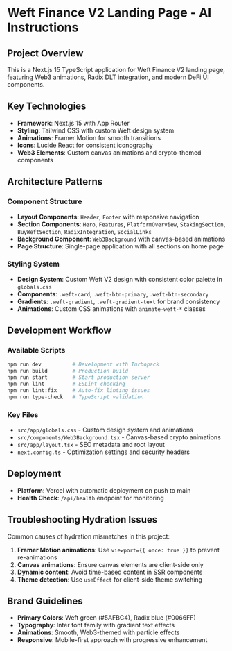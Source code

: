 # Weft Finance V2 Landing Page - AI Instructions

## Project Overview
This is a Next.js 15 TypeScript application for Weft Finance V2 landing page, featuring Web3 animations, Radix DLT integration, and modern DeFi UI components.

## Key Technologies
- **Framework**: Next.js 15 with App Router
- **Styling**: Tailwind CSS with custom Weft design system
- **Animations**: Framer Motion for smooth transitions
- **Icons**: Lucide React for consistent iconography
- **Web3 Elements**: Custom canvas animations and crypto-themed components

## Architecture Patterns

### Component Structure
- **Layout Components**: `Header`, `Footer` with responsive navigation
- **Section Components**: `Hero`, `Features`, `PlatformOverview`, `StakingSection`, `BuyWeftSection`, `RadixIntegration`, `SocialLinks`
- **Background Component**: `Web3Background` with canvas-based animations
- **Page Structure**: Single-page application with all sections on home page

### Styling System
- **Design System**: Custom Weft V2 design with consistent color palette in `globals.css`
- **Components**: `.weft-card`, `.weft-btn-primary`, `.weft-btn-secondary`
- **Gradients**: `.weft-gradient`, `.weft-gradient-text` for brand consistency
- **Animations**: Custom CSS animations with `animate-weft-*` classes

## Development Workflow

### Available Scripts
```bash
npm run dev          # Development with Turbopack
npm run build        # Production build
npm run start        # Start production server
npm run lint         # ESLint checking
npm run lint:fix     # Auto-fix linting issues
npm run type-check   # TypeScript validation
```

### Key Files
- `src/app/globals.css` - Custom design system and animations
- `src/components/Web3Background.tsx` - Canvas-based crypto animations
- `src/app/layout.tsx` - SEO metadata and root layout
- `next.config.ts` - Optimization settings and security headers

## Deployment
- **Platform**: Vercel with automatic deployment on push to main
- **Health Check**: `/api/health` endpoint for monitoring

## Troubleshooting Hydration Issues
Common causes of hydration mismatches in this project:
1. **Framer Motion animations**: Use `viewport={{ once: true }}` to prevent re-animations
2. **Canvas animations**: Ensure canvas elements are client-side only
3. **Dynamic content**: Avoid time-based content in SSR components
4. **Theme detection**: Use `useEffect` for client-side theme switching

## Brand Guidelines
- **Primary Colors**: Weft green (#5AFBC4), Radix blue (#0066FF)
- **Typography**: Inter font family with gradient text effects
- **Animations**: Smooth, Web3-themed with particle effects
- **Responsive**: Mobile-first approach with progressive enhancement
